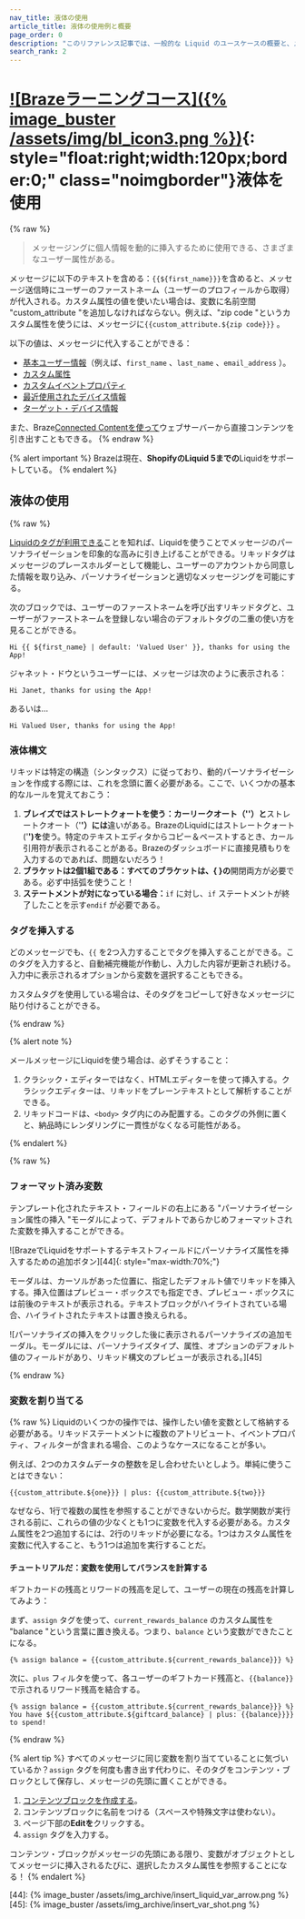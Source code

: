 ```yaml
---
nav_title: 液体の使用
article_title: 液体の使用例と概要
page_order: 0
description: "このリファレンス記事では、一般的な Liquid のユースケースの概要と、メッセージングに Liquid タグを含める方法を提供する。"
search_rank: 2
---
```


# [![Brazeラーニングコース]({% image_buster /assets/img/bl_icon3.png %})](https://learning.braze.com/path/dynamic-personalization-with-liquid){: style="float:right;width:120px;border:0;" class="noimgborder"}液体を使用

{% raw %}

> メッセージングに個人情報を動的に挿入するために使用できる、さまざまなユーザー属性がある。

メッセージに以下のテキストを含める：`{{${first_name}}}`を含めると、メッセージ送信時にユーザーのファーストネーム（ユーザーのプロフィールから取得）が代入される。カスタム属性の値を使いたい場合は、変数に名前空間 "custom_attribute "を追加しなければならない。例えば、"zip code "というカスタム属性を使うには、メッセージに`{{custom_attribute.${zip code}}}` 。

以下の値は、メッセージに代入することができる：

- [基本ユーザー情報][1]（例えば、`first_name` 、`last_name` 、`email_address` ）。
- [カスタム属性][2]
- [カスタムイベントプロパティ][11]
- [最近使用されたデバイス情報][39]
- [ターゲット・デバイス情報][40]

また、Braze[Connected Contentを使って][9]ウェブサーバーから直接コンテンツを引き出すこともできる。
{% endraw %}

{% alert important %}
Brazeは現在、**ShopifyのLiquid 5までの**Liquidをサポートしている。
{% endalert %}

## 液体の使用

{% raw %}

[Liquidのタグが利用できる][1]ことを知れば、Liquidを使うことでメッセージのパーソナライゼーションを印象的な高みに引き上げることができる。リキッドタグはメッセージのプレースホルダーとして機能し、ユーザーのアカウントから同意した情報を取り込み、パーソナライゼーションと適切なメッセージングを可能にする。

次のブロックでは、ユーザーのファーストネームを呼び出すリキッドタグと、ユーザーがファーストネームを登録しない場合のデフォルトタグの二重の使い方を見ることができる。

```liquid
Hi {{ ${first_name} | default: 'Valued User' }}, thanks for using the App!
```

ジャネット・ドウというユーザーには、メッセージは次のように表示される：

```
Hi Janet, thanks for using the App!
```

あるいは...

```
Hi Valued User, thanks for using the App!
```

### 液体構文

リキッドは特定の構造（シンタックス）に従っており、動的パーソナライゼーションを作成する際には、これを念頭に置く必要がある。ここで、いくつかの基本的なルールを覚えておこう：

1. **ブレイズではストレートクォートを使う：**カーリークオート（'**'）と**ストレートクオート（'**'）には**違いがある。BrazeのLiquidにはストレートクォート('**')を**使う。特定のテキストエディタからコピー＆ペーストするとき、カール引用符が表示されることがある。Brazeのダッシュボードに直接見積もりを入力するのであれば、問題ないだろう！
2. **ブラケットは2個1組である：**すべてのブラケットは、**{ }の**開閉両方が必要である。必ず中括弧を使うこと！
3. **ステートメントが対になっている場合：**`if` に対し、`if` ステートメントが終了したことを示す`endif` が必要である。

### タグを挿入する

どのメッセージでも、`{{` を2つ入力することでタグを挿入することができる。このタグを入力すると、自動補完機能が作動し、入力した内容が更新され続ける。入力中に表示されるオプションから変数を選択することもできる。

カスタムタグを使用している場合は、そのタグをコピーして好きなメッセージに貼り付けることができる。

{% endraw %}

{% alert note %}

メールメッセージにLiquidを使う場合は、必ずそうすること：

1. クラシック・エディターではなく、HTMLエディターを使って挿入する。クラシックエディターは、リキッドをプレーンテキストとして解析することができる。
2. リキッドコードは、`<body>` タグ内にのみ配置する。このタグの外側に置くと、納品時にレンダリングに一貫性がなくなる可能性がある。

{% endalert %}

{% raw %}


### フォーマット済み変数

テンプレート化されたテキスト・フィールドの右上にある "パーソナライゼーション属性の挿入 "モーダルによって、デフォルトであらかじめフォーマットされた変数を挿入することができる。

![BrazeでLiquidをサポートするテキストフィールドにパーソナライズ属性を挿入するための追加ボタン][44]{: style="max-width:70%;"}

モーダルは、カーソルがあった位置に、指定したデフォルト値でリキッドを挿入する。挿入位置はプレビュー・ボックスでも指定でき、プレビュー・ボックスには前後のテキストが表示される。テキストブロックがハイライトされている場合、ハイライトされたテキストは置き換えられる。

![パーソナライズの挿入をクリックした後に表示されるパーソナライズの追加モーダル。モーダルには、パーソナライズタイプ、属性、オプションのデフォルト値のフィールドがあり、リキッド構文のプレビューが表示される。][45]

{% endraw %}

### 変数を割り当てる

{% raw %}
Liquidのいくつかの操作では、操作したい値を変数として格納する必要がある。リキッドステートメントに複数のアトリビュート、イベントプロパティ、フィルターが含まれる場合、このようなケースになることが多い。

例えば、2つのカスタムデータの整数を足し合わせたいとしよう。単純に使うことはできない：

```liquid
{{custom_attribute.${one}}} | plus: {{custom_attribute.${two}}}
```

なぜなら、1行で複数の属性を参照することができないからだ。数学関数が実行される前に、これらの値の少なくとも1つに変数を代入する必要がある。カスタム属性を2つ追加するには、2行のリキッドが必要になる。1つはカスタム属性を変数に代入すること、もう1つは追加を実行することだ。

#### チュートリアルだ：変数を使用してバランスを計算する

ギフトカードの残高とリワードの残高を足して、ユーザーの現在の残高を計算してみよう：

まず、`assign` タグを使って、`current_rewards_balance` のカスタム属性を "balance "という言葉に置き換える。つまり、`balance` という変数ができたことになる。

```liquid
{% assign balance = {{custom_attribute.${current_rewards_balance}}} %}
```

次に、`plus` フィルタを使って、各ユーザーのギフトカード残高と、`{{balance}}` で示されるリワード残高を結合する。

```liquid
{% assign balance = {{custom_attribute.${current_rewards_balance}}} %}
You have ${{custom_attribute.${giftcard_balance} | plus: {{balance}}}} to spend!
```
{% endraw %}

{% alert tip %}
すべてのメッセージに同じ変数を割り当てていることに気づいているか？`assign` タグを何度も書き出す代わりに、そのタグをコンテンツ・ブロックとして保存し、メッセージの先頭に置くことができる。

1. [コンテンツブロックを作成する]({{site.baseurl}}/user_guide/engagement_tools/templates_and_media/content_blocks/#create-a-content-block)。
2. コンテンツブロックに名前をつける（スペースや特殊文字は使わない）。
3. ページ下部の**Editを**クリックする。
4. `assign` タグを入力する。

コンテンツ・ブロックがメッセージの先頭にある限り、変数がオブジェクトとしてメッセージに挿入されるたびに、選択したカスタム属性を参照することになる！
{% endalert %}

[1]: {{site.baseurl}}/user_guide/personalization_and_dynamic_content/liquid/supported_personalization_tags/
[2]: {{site.baseurl}}/user_guide/data_and_analytics/custom_data/custom_attributes/
[9]: {{site.baseurl}}/user_guide/personalization_and_dynamic_content/connected_content/about_connected_content/
[11]: {{site.baseurl}}/user_guide/data_and_analytics/custom_data/custom_events/
[39]: {{site.baseurl}}/user_guide/personalization_and_dynamic_content/liquid/supported_personalization_tags/#most-recently-used-device-information
[40]: {{site.baseurl}}/user_guide/personalization_and_dynamic_content/liquid/supported_personalization_tags/#targeted-device-information
[44]: {% image_buster /assets/img_archive/insert_liquid_var_arrow.png %}
[45]: {% image_buster /assets/img_archive/insert_var_shot.png %}
